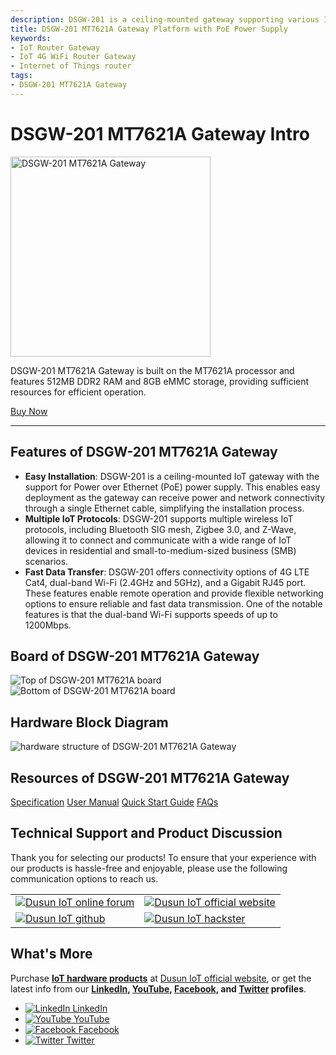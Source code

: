 ```yaml
---
description: DSGW-201 is a ceiling-mounted gateway supporting various IoT protocols (BLE mesh, Zigbee 3.0, Z-Wave, dual-band Wi-Fi, 4G LTE, Ethernet) and has PoE power supply support. It is suitable for IoT solutions in residential and SMB scenarios with the easy-to-install feature. 
title: DSGW-201 MT7621A Gateway Platform with PoE Power Supply  
keywords:
- IoT Router Gateway
- IoT 4G WiFi Router Gateway
- Internet of Things router
tags:
- DSGW-201 MT7621A Gateway
---
```



# DSGW-201 MT7621A Gateway Intro  

<div style={{ display: 'flex', justifyContent: 'center' }}>
  <img src="https://www.dusuniot.com/wp-content/uploads/2023/04/dsgw-200-product-4.jpg.webp" alt="DSGW-201 MT7621A Gateway" width="320" height="320" style={{ marginBottom: '20px' }} />
</div>

DSGW-201 MT7621A Gateway is built on the MT7621A processor and features 512MB DDR2 RAM and 8GB eMMC storage, providing sufficient resources for efficient operation.  

<div style={{ display: 'flex', justifyContent: 'center' }}>
  <a href="https://www.dusuniot.com/product/dsgw-201-ac1200-cpe-gigabit-ethernet-gateway/" style={{ display: 'inline-block', backgroundColor: '#F6940B', color: '#ffffff', padding: '10px 20px', textDecoration: 'none', borderRadius: '4px' }}>Buy Now</a>
</div>

***

## Features of DSGW-201 MT7621A Gateway  
- **Easy Installation**: DSGW-201 is a ceiling-mounted IoT gateway with the support for Power over Ethernet (PoE) power supply. This enables easy deployment as the gateway can receive power and network connectivity through a single Ethernet cable, simplifying the installation process.  
- **Multiple IoT Protocols**: DSGW-201 supports multiple wireless IoT protocols, including Bluetooth SIG mesh, Zigbee 3.0, and Z-Wave, allowing it to connect and communicate with a wide range of IoT devices in residential and small-to-medium-sized business (SMB) scenarios.   
- **Fast Data Transfer**: DSGW-201 offers connectivity options of 4G LTE Cat4, dual-band Wi-Fi (2.4GHz and 5GHz), and a Gigabit RJ45 port. These features enable remote operation and provide flexible networking options to ensure reliable and fast data transmission. One of the notable features is that the dual-band Wi-Fi supports speeds of up to 1200Mbps.  

## Board of DSGW-201 MT7621A Gateway  
 
<div style={{ display: 'flex', justifyContent: 'center' }}>
  <img src="https://www.dusuniot.com/wp-content/uploads/2023/07/201-positively-1024x713.jpg.webp" alt="Top of DSGW-201 MT7621A board" style={{ maxWidth: '50%', height: 'auto', marginRight: '10px' }} />
  <img src="https://www.dusuniot.com/wp-content/uploads/2023/07/201-back-1024x713.jpg.webp" alt="Bottom of DSGW-201 MT7621A board" style={{ maxWidth: '50%', height: 'auto', marginLeft: '10px' }} />
</div>

## Hardware Block Diagram  
![hardware structure of DSGW-201 MT7621A Gateway](https://www.dusuniot.com/wp-content/uploads/2023/01/DSGW-201-1-1024x581.png.webp)  

## Resources of DSGW-201 MT7621A Gateway  

<div class="custom-links">
  <a href="https://wiki.dusuniot.com/iot-gateway-hardware/dsgw-201-mt7621a-gateway/specification">Specification</a>
  <a href="https://wiki.dusuniot.com/iot-gateway-hardware/dsgw-201-mt7621a-gateway/user-manual">User Manual</a>
  <a href="https://wiki.dusuniot.com/iot-gateway-hardware/dsgw-201-mt7621a-gateway/quick-start-guide">Quick Start Guide</a>
  <a href="https://wiki.dusuniot.com/iot-gateway-hardware/dsgw-201-mt7621a-gateway/faqs">FAQs</a> 
</div>

## Technical Support and Product Discussion

Thank you for selecting our products! To ensure that your experience with our products is hassle-free and enjoyable, please use the following communication options to reach us.   

<table>
  <tr>
    <td>
      <a href="https://community.dusuniot.com/"><img src="https://www.dusuniot.com/wp-content/uploads/2023/10/dusun-iot-online-forum.png" alt="Dusun IoT online forum" style={{ maxWidth: '100%', height: 'auto' }}/></a>
    </td>
    <td>
      <a href="https://www.dusuniot.com/"><img src="https://www.dusuniot.com/wp-content/uploads/2023/10/dusun-iot-official-website.png" alt="Dusun IoT official website" style={{ maxWidth: '100%', height: 'auto' }}/></a>
    </td>
  </tr>
  <tr>
    <td>
      <a href="https://github.com/dusun001/wiki"><img src="https://www.dusuniot.com/wp-content/uploads/2023/10/dusun-iot-github.png" alt="Dusun IoT github" style={{ maxWidth: '100%', height: 'auto' }}/></a>
    </td>
    <td>
      <a href="https://www.hackster.io/dusun-iot/"><img src="https://www.dusuniot.com/wp-content/uploads/2023/10/dusun-iot-hackster.png" alt="Dusun IoT hackster" style={{ maxWidth: '100%', height: 'auto' }}/></a>
    </td>
  </tr>
</table>

## What's More
Purchase **[IoT hardware products](https://www.dusuniot.com/shop/)** at [Dusun IoT official website](https://www.dusuniot.com/), or get the latest info from our **[LinkedIn](https://www.linkedin.com/company/dusun-electron-ltd/), [YouTube](https://www.youtube.com/channel/UCyb4PpqVgvKgC9KpkByZaaQ), [Facebook](https://www.facebook.com/DUSUN-IoT-101398069457701), and [Twitter](https://twitter.com/Dusunelectron) profiles**. 

<ul class="social-media-list">
  <li class="social-media-list-item">
    <a href="https://www.linkedin.com/company/dusun-electron-ltd/">
      <img src="https://www.dusuniot.com/wp-content/uploads/2023/10/dusun-iot-linkedin.png" alt="LinkedIn"/>
      LinkedIn
    </a>
  </li>
  <li class="social-media-list-item">
    <a href="https://www.youtube.com/channel/UCyb4PpqVgvKgC9KpkByZaaQ">
      <img src="https://www.dusuniot.com/wp-content/uploads/2023/10/dusun-iot-youtube.png" alt="YouTube"/>
      YouTube
    </a>
  </li>
  <li class="social-media-list-item">
    <a href="https://www.facebook.com/DUSUN-IoT-101398069457701">
      <img src="https://www.dusuniot.com/wp-content/uploads/2023/10/dusun-iot-facebook.png" alt="Facebook"/>
      Facebook
    </a>
  </li>
  <li class="social-media-list-item">
    <a href="https://twitter.com/Dusunelectron">
      <img src="https://www.dusuniot.com/wp-content/uploads/2023/10/dusun-iot-twitter.png" alt="Twitter"/>
      Twitter
    </a>
  </li>
</ul>
